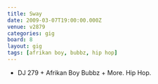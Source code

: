 ```yaml
---
title: Sway
date: 2009-03-07T19:00:00.000Z
venue: v2879
categories: gig
board: 8
layout: gig
tags: [afrikan boy, bubbz, hip hop]
---
```

+ DJ 279 + Afrikan Boy  Bubbz + More. Hip Hop.